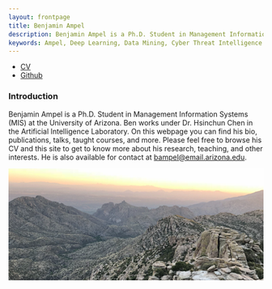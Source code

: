 ```yaml
---
layout: frontpage
title: Benjamin Ampel
description: Benjamin Ampel is a Ph.D. Student in Management Information Systems (MIS) at the University of Arizona. Ben works under Dr. Hsinchun Chen in the Artificial Intelligence Laboratory.
keywords: Ampel, Deep Learning, Data Mining, Cyber Threat Intelligence
---
```


<div class="navbar">
  <div class="navbar-inner">
      <ul class="nav">
          <li><a href="{{ BASE_PATH }}/Bampel Academic CV.pdf">CV</a></li>
          <li><a href="https://github.com/BenAmpel">Github</a></li>
      </ul>
  </div>
</div>

### Introduction
Benjamin Ampel is a Ph.D. Student in Management Information Systems (MIS) at the University of Arizona. Ben works under Dr. Hsinchun Chen in the Artificial Intelligence Laboratory. On this webpage you can find his bio, publications, talks, taught courses, and more. Please feel free to browse his CV and this site to get to know more about his research, teaching, and other interests. He is also available for contact at bampel@email.arizona.edu.

<p align="center">
  <img src="https://github.com/BenAmpel/BenAmpel.github.io/blob/master/pics/Capture.PNG?raw=true" alt="custom image"/>
</p>
